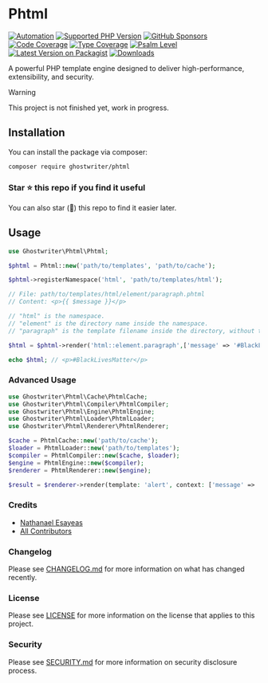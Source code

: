# Phtml

[![Automation](https://github.com/ghostwriter/phtml/actions/workflows/automation.yml/badge.svg)](https://github.com/ghostwriter/phtml/actions/workflows/automation.yml)
[![Supported PHP Version](https://badgen.net/packagist/php/ghostwriter/phtml?color=8892bf)](https://www.php.net/supported-versions)
[![GitHub Sponsors](https://img.shields.io/github/sponsors/ghostwriter?label=Sponsor+@ghostwriter/phtml&logo=GitHub+Sponsors)](https://github.com/sponsors/ghostwriter)
[![Code Coverage](https://codecov.io/gh/ghostwriter/phtml/branch/main/graph/badge.svg)](https://codecov.io/gh/ghostwriter/phtml)
[![Type Coverage](https://shepherd.dev/github/ghostwriter/phtml/coverage.svg)](https://shepherd.dev/github/ghostwriter/phtml)
[![Psalm Level](https://shepherd.dev/github/ghostwriter/phtml/level.svg)](https://psalm.dev/docs/running_psalm/error_levels)
[![Latest Version on Packagist](https://badgen.net/packagist/v/ghostwriter/phtml)](https://packagist.org/packages/ghostwriter/phtml)
[![Downloads](https://badgen.net/packagist/dt/ghostwriter/phtml?color=blue)](https://packagist.org/packages/ghostwriter/phtml)

A powerful PHP template engine designed to deliver high-performance, extensibility, and security.

> [!WARNING]
>
> This project is not finished yet, work in progress.

## Installation

You can install the package via composer:

``` bash
composer require ghostwriter/phtml
```

### Star ⭐️ this repo if you find it useful

You can also star (🌟) this repo to find it easier later.

## Usage

```php
use Ghostwriter\Phtml\Phtml;

$phtml = Phtml::new('path/to/templates', 'path/to/cache');

$phtml->registerNamespace('html', 'path/to/templates/html');

// File: path/to/templates/html/element/paragraph.phtml
// Content: <p>{{ $message }}</p>

// "html" is the namespace.
// "element" is the directory name inside the namespace.
// "paragraph" is the template filename inside the directory, without the ".phtml" extension.

$html = $phtml->render('html::element.paragraph',['message' => '#BlackLivesMatter']);

echo $html; // <p>#BlackLivesMatter</p>
```

### Advanced Usage
```php
use Ghostwriter\Phtml\Cache\PhtmlCache;
use Ghostwriter\Phtml\Compiler\PhtmlCompiler;
use Ghostwriter\Phtml\Engine\PhtmlEngine;
use Ghostwriter\Phtml\Loader\PhtmlLoader;
use Ghostwriter\Phtml\Renderer\PhtmlRenderer;

$cache = PhtmlCache::new('path/to/cache');
$loader = PhtmlLoader::new('path/to/templates');
$compiler = PhtmlCompiler::new($cache, $loader);
$engine = PhtmlEngine::new($compiler);
$renderer = PhtmlRenderer::new($engine);

$result = $renderer->render(template: 'alert', context: ['message' => '#BlackLivesMatter']);
```

### Credits

- [Nathanael Esayeas](https://github.com/ghostwriter)
- [All Contributors](https://github.com/ghostwriter/phtml/contributors)

### Changelog

Please see [CHANGELOG.md](./CHANGELOG.md) for more information on what has changed recently.

### License

Please see [LICENSE](./LICENSE) for more information on the license that applies to this project.

### Security

Please see [SECURITY.md](./SECURITY.md) for more information on security disclosure process.
